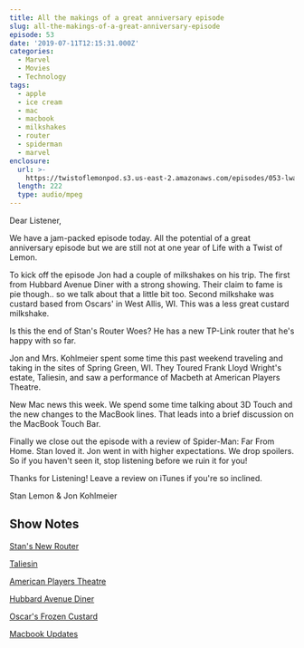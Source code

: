 ```yaml
---
title: All the makings of a great anniversary episode
slug: all-the-makings-of-a-great-anniversary-episode
episode: 53
date: '2019-07-11T12:15:31.000Z'
categories:
  - Marvel
  - Movies
  - Technology
tags:
  - apple
  - ice cream
  - mac
  - macbook
  - milkshakes
  - router
  - spiderman
  - marvel
enclosure:
  url: >-
    https://twistoflemonpod.s3.us-east-2.amazonaws.com/episodes/053-lwatol-20190711.mp3
  length: 222
  type: audio/mpeg
---
```


Dear Listener,

We have a jam-packed episode today. All the potential of a great anniversary episode but we are still not at one year of Life with a Twist of Lemon.

To kick off the episode Jon had a couple of milkshakes on his trip. The first from Hubbard Avenue Diner with a strong showing. Their claim to fame is pie though.. so we talk about that a little bit too. Second milkshake was custard based from Oscars' in West Allis, WI. This was a less great custard milkshake.

Is this the end of Stan's Router Woes? He has a new TP-Link router that he's happy with so far.

Jon and Mrs. Kohlmeier spent some time this past weekend traveling and taking in the sites of Spring Green, WI. They Toured Frank Lloyd Wright's estate, Taliesin, and saw a performance of Macbeth at American Players Theatre.

New Mac news this week. We spend some time talking about 3D Touch and the new changes to the MacBook lines. That leads into a brief discussion on the MacBook Touch Bar.

Finally we close out the episode with a review of Spider-Man: Far From Home. Stan loved it. Jon went in with higher expectations. We drop spoilers. So if you haven't seen it, stop listening before we ruin it for you!

Thanks for Listening! Leave a review on iTunes if you're so inclined.

Stan Lemon & Jon Kohlmeier

## Show Notes

[Stan's New Router](https://amzn.to/2Y2cJIs)

[Taliesin](https://www.taliesinpreservation.org)

[American Players Theatre](https://americanplayers.org)

[Hubbard Avenue Diner](https://hubbardavenuediner.com)

[Oscar's Frozen Custard](http://www.oscarscustard.com)

[Macbook Updates](https://www.apple.com/newsroom/2019/07/macbook-air-and-macbook-pro-updated-for-back-to-school-season/)
